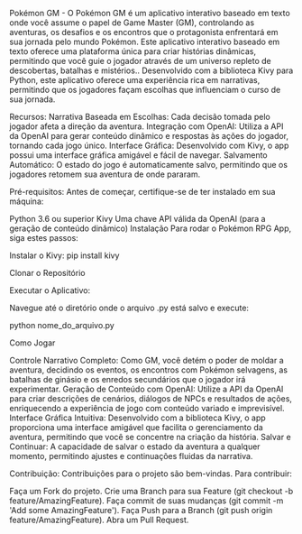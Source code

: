 Pokémon GM - 
O Pokémon GM é um aplicativo interativo baseado em texto onde você assume o papel de Game Master (GM), controlando as aventuras, os desafios e os encontros que o protagonista enfrentará em sua jornada pelo mundo Pokémon. Este aplicativo interativo baseado em texto oferece uma plataforma única para criar histórias dinâmicas, permitindo que você guie o jogador através de um universo repleto de descobertas, batalhas e mistérios.. Desenvolvido com a biblioteca Kivy para Python, este aplicativo oferece uma experiência rica em narrativas, permitindo que os jogadores façam escolhas que influenciam o curso de sua jornada.

Recursos:
Narrativa Baseada em Escolhas: Cada decisão tomada pelo jogador afeta a direção da aventura.
Integração com OpenAI: Utiliza a API da OpenAI para gerar conteúdo dinâmico e respostas às ações do jogador, tornando cada jogo único.
Interface Gráfica: Desenvolvido com Kivy, o app possui uma interface gráfica amigável e fácil de navegar.
Salvamento Automático: O estado do jogo é automaticamente salvo, permitindo que os jogadores retomem sua aventura de onde pararam.

Pré-requisitos:
Antes de começar, certifique-se de ter instalado em sua máquina:

Python 3.6 ou superior
Kivy
Uma chave API válida da OpenAI (para a geração de conteúdo dinâmico)
Instalação
Para rodar o Pokémon RPG App, siga estes passos:

Instalar o Kivy:
pip install kivy

Clonar o Repositório

Executar o Aplicativo:

Navegue até o diretório onde o arquivo .py está salvo e execute:

python nome_do_arquivo.py

Como Jogar

Controle Narrativo Completo: Como GM, você detém o poder de moldar a aventura, decidindo os eventos, os encontros com Pokémon selvagens, as batalhas de ginásio e os enredos secundários que o jogador irá experimentar.
Geração de Conteúdo com OpenAI: Utilize a API da OpenAI para criar descrições de cenários, diálogos de NPCs e resultados de ações, enriquecendo a experiência de jogo com conteúdo variado e imprevisível.
Interface Gráfica Intuitiva: Desenvolvido com a biblioteca Kivy, o app proporciona uma interface amigável que facilita o gerenciamento da aventura, permitindo que você se concentre na criação da história.
Salvar e Continuar: A capacidade de salvar o estado da aventura a qualquer momento, permitindo ajustes e continuações fluidas da narrativa.


Contribuição:
Contribuições para o projeto são bem-vindas. Para contribuir:

Faça um Fork do projeto.
Crie uma Branch para sua Feature (git checkout -b feature/AmazingFeature).
Faça commit de suas mudanças (git commit -m 'Add some AmazingFeature').
Faça Push para a Branch (git push origin feature/AmazingFeature).
Abra um Pull Request.
